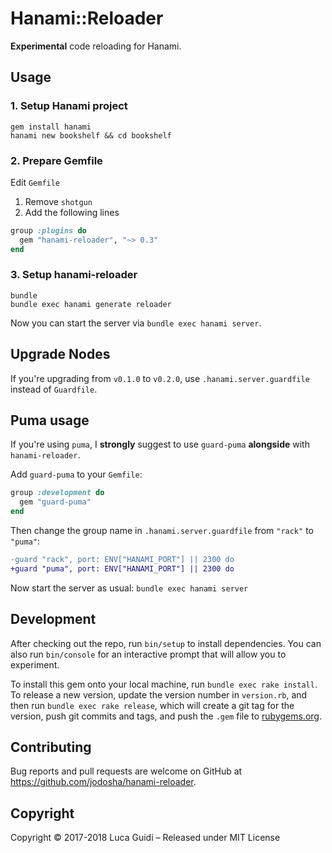 # Hanami::Reloader

**Experimental** code reloading for Hanami.

## Usage

### 1. Setup Hanami project

```shell
gem install hanami
hanami new bookshelf && cd bookshelf
```

### 2. Prepare Gemfile

Edit `Gemfile`

  1. Remove `shotgun`
  2. Add the following lines

```ruby
group :plugins do
  gem "hanami-reloader", "~> 0.3"
end
```

### 3. Setup hanami-reloader

```shell
bundle
bundle exec hanami generate reloader
```

Now you can start the server via `bundle exec hanami server`.

## Upgrade Nodes

If you're upgrading from `v0.1.0` to `v0.2.0`, use `.hanami.server.guardfile` instead of `Guardfile`.

## Puma usage

If you're using `puma`, I **strongly** suggest to use `guard-puma` **alongside** with `hanami-reloader`.

Add `guard-puma` to your `Gemfile`:

```ruby
group :development do
  gem "guard-puma"
end
```

Then change the group name in `.hanami.server.guardfile` from `"rack"` to `"puma"`:

```diff
-guard "rack", port: ENV["HANAMI_PORT"] || 2300 do
+guard "puma", port: ENV["HANAMI_PORT"] || 2300 do
```

Now start the server as usual: `bundle exec hanami server`

## Development

After checking out the repo, run `bin/setup` to install dependencies. You can also run `bin/console` for an interactive prompt that will allow you to experiment.

To install this gem onto your local machine, run `bundle exec rake install`. To release a new version, update the version number in `version.rb`, and then run `bundle exec rake release`, which will create a git tag for the version, push git commits and tags, and push the `.gem` file to [rubygems.org](https://rubygems.org).

## Contributing

Bug reports and pull requests are welcome on GitHub at https://github.com/jodosha/hanami-reloader.

## Copyright

Copyright © 2017-2018 Luca Guidi – Released under MIT License
